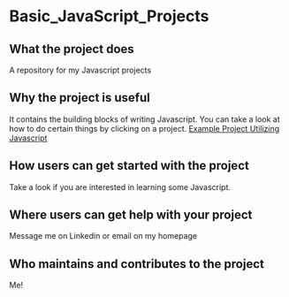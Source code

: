 # Basic_JavaScript_Projects
## What the project does
A repository for my Javascript projects

## Why the project is useful
It contains the building blocks of writing Javascript. You can take a look at how to do certain things by clicking on a project.
[Example Project Utilizing Javascript](/Tictactoe/Tictactoe.html)

## How users can get started with the project
Take a look if you are interested in learning some Javascript.

## Where users can get help with your project
Message me on Linkedin or email on my homepage

## Who maintains and contributes to the project
Me!
